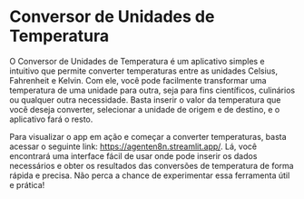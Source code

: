# Conversor de Unidades de Temperatura
O Conversor de Unidades de Temperatura é um aplicativo simples e intuitivo que permite converter temperaturas entre as unidades Celsius, Fahrenheit e Kelvin. Com ele, você pode facilmente transformar uma temperatura de uma unidade para outra, seja para fins científicos, culinários ou qualquer outra necessidade. Basta inserir o valor da temperatura que você deseja converter, selecionar a unidade de origem e de destino, e o aplicativo fará o resto.

Para visualizar o app em ação e começar a converter temperaturas, basta acessar o seguinte link: https://agenten8n.streamlit.app/. Lá, você encontrará uma interface fácil de usar onde pode inserir os dados necessários e obter os resultados das conversões de temperatura de forma rápida e precisa. Não perca a chance de experimentar essa ferramenta útil e prática!
